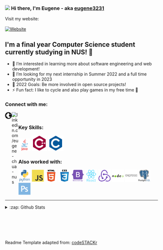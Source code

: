 ### <img src="https://emojis.slackmojis.com/emojis/images/1531849430/4246/blob-sunglasses.gif?1531849430" width="30"/> Hi there, I'm Eugene - aka [eugene3231][website]

Visit my website:
<br/><br/>
[![Website](https://img.shields.io/website?label=eugene3231.netlify.app&style=for-the-badge&url=https%3A%2F%2Feugene3231.netlify.app)](https://eugene3231.netlify.app)

## I'm a final year Computer Science student currently studying in NUS! 👋

- 🔭 I’m interested in learning more about software engineering and web development! 
- 👯 I’m looking for my next internship in Summer 2022 and a full time opportunity in 2023
- 🥅 2022 Goals: Be more involved in open source projects! 
- ⚡ Fun fact: I like to cycle and also play games in my free time 🤣

### Connect with me:

[<img align="left" alt="eugene3231.netlify.app" width="22px" src="https://raw.githubusercontent.com/iconic/open-iconic/master/svg/globe.svg" />][website]
[<img align="left" alt="linkedin.com/eugene-chua-nus" width="22px" src="https://cdn.jsdelivr.net/npm/simple-icons@v3/icons/linkedin.svg" />][linkedin]

<br />


### Key Skills:
<p align="left">
  
<img alt="java" src="https://raw.githubusercontent.com/devicons/devicon/master/icons/java/java-original-wordmark.svg"  width="40" height="40"/>
<img alt="cplusplus"src="https://raw.githubusercontent.com/devicons/devicon/master/icons/cplusplus/cplusplus-plain.svg" width="50" height="50"/>
<img alt="c" src="https://raw.githubusercontent.com/devicons/devicon/master/icons/c/c-plain.svg"  width="50" height="50"/>

### Also worked with:
<p align="left">
  
<img alt="python" src="https://raw.githubusercontent.com/devicons/devicon/master/icons/python/python-original-wordmark.svg"  width="40" height="40"/>
<img alt="javascript" src="https://raw.githubusercontent.com/devicons/devicon/master/icons/javascript/javascript-original.svg"  width="40" height="40"/>
<img alt="html5" src="https://raw.githubusercontent.com/devicons/devicon/master//icons/html5/html5-original-wordmark.svg"  width="40" height="40"/>
<img alt="css3" src="https://raw.githubusercontent.com/devicons/devicon/master/icons/css3/css3-original-wordmark.svg"  width="40" height="40"/>
<img alt="bootstrap" src="https://raw.githubusercontent.com/devicons/devicon/master/icons/bootstrap/bootstrap-plain-wordmark.svg"  width="40" height="40"/>
<img alt="react" src="https://raw.githubusercontent.com/devicons/devicon/master/icons/react/react-original-wordmark.svg"  width="40" height="40"/>
<img alt="redux" src="https://raw.githubusercontent.com/devicons/devicon/master/icons/redux/redux-original.svg"  width="40" height="40"/>
<img alt="nodejs" src="https://raw.githubusercontent.com/devicons/devicon/master/icons/nodejs/nodejs-original-wordmark.svg" width="40" height="40"/>
<img alt="expressjs" src="https://raw.githubusercontent.com/devicons/devicon/master/icons/express/express-original-wordmark.svg"  width="40" height="40"/>
<img alt="postgresql" src="https://raw.githubusercontent.com/devicons/devicon/master/icons/postgresql/postgresql-original-wordmark.svg"  width="40" height="40"/>

<img alt="photoshop" src="https://raw.githubusercontent.com/devicons/devicon/master/icons/photoshop/photoshop-plain.svg"  width="40" height="40"/>
</p>

---

<details>
  <summary>:zap: Github Stats</summary>
  <img alt="Eugene's Github Stats" src="https://github-readme-stats.vercel.app/api?username=eugene3231" />
</details>

</br>
</br>
</br>
</br>
</br>

Readme Template adapted from: [codeSTACKr](https://github.com/codeSTACKr)

[website]: https://eugene3231.netlify.app
[linkedin]: https://linkedin.com/in/eugene-chua-nus
